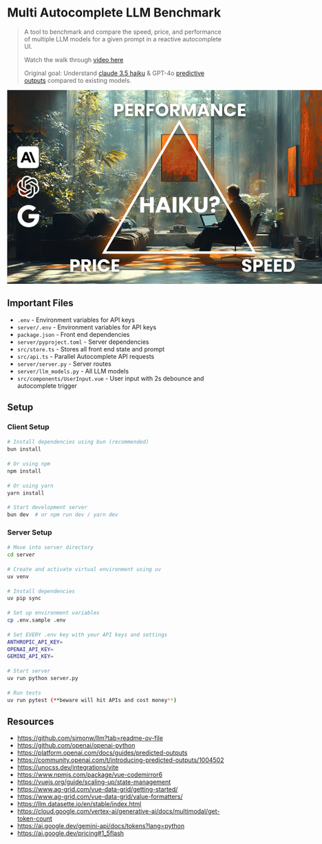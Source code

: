 # Multi Autocomplete LLM Benchmark
> A tool to benchmark and compare the speed, price, and performance of multiple LLM models for a given prompt in a reactive autocomplete UI.
> 
> Watch the walk through [video here](https://youtu.be/1ObiaSiA8BQ)
>
> Original goal: Understand [claude 3.5 haiku](https://www.anthropic.com/claude/haiku) & GPT-4o [predictive outputs](https://platform.openai.com/docs/guides/predicted-outputs) compared to existing models. 

<img src="./images/pick-two.png" alt="pick-two" style="max-width: 800px;">

## Important Files
- `.env` - Environment variables for API keys
- `server/.env` - Environment variables for API keys
- `package.json` - Front end dependencies
- `server/pyproject.toml` - Server dependencies
- `src/store.ts` - Stores all front end state and prompt
- `src/api.ts` - Parallel Autocomplete API requests
- `server/server.py` - Server routes
- `server/llm_models.py` - All LLM models
- `src/components/UserInput.vue` - User input with 2s debounce and autocomplete trigger

## Setup

### Client Setup
```bash
# Install dependencies using bun (recommended)
bun install

# Or using npm
npm install

# Or using yarn
yarn install

# Start development server
bun dev  # or npm run dev / yarn dev
```

### Server Setup
```bash
# Move into server directory
cd server

# Create and activate virtual environment using uv
uv venv

# Install dependencies
uv pip sync

# Set up environment variables
cp .env.sample .env

# Set EVERY .env key with your API keys and settings
ANTHROPIC_API_KEY=
OPENAI_API_KEY=
GEMINI_API_KEY=

# Start server
uv run python server.py

# Run tests
uv run pytest (**beware will hit APIs and cost money**)
```

## Resources
- https://github.com/simonw/llm?tab=readme-ov-file
- https://github.com/openai/openai-python
- https://platform.openai.com/docs/guides/predicted-outputs
- https://community.openai.com/t/introducing-predicted-outputs/1004502
- https://unocss.dev/integrations/vite
- https://www.npmjs.com/package/vue-codemirror6
- https://vuejs.org/guide/scaling-up/state-management
- https://www.ag-grid.com/vue-data-grid/getting-started/
- https://www.ag-grid.com/vue-data-grid/value-formatters/
- https://llm.datasette.io/en/stable/index.html
- https://cloud.google.com/vertex-ai/generative-ai/docs/multimodal/get-token-count
- https://ai.google.dev/gemini-api/docs/tokens?lang=python
- https://ai.google.dev/pricing#1_5flash